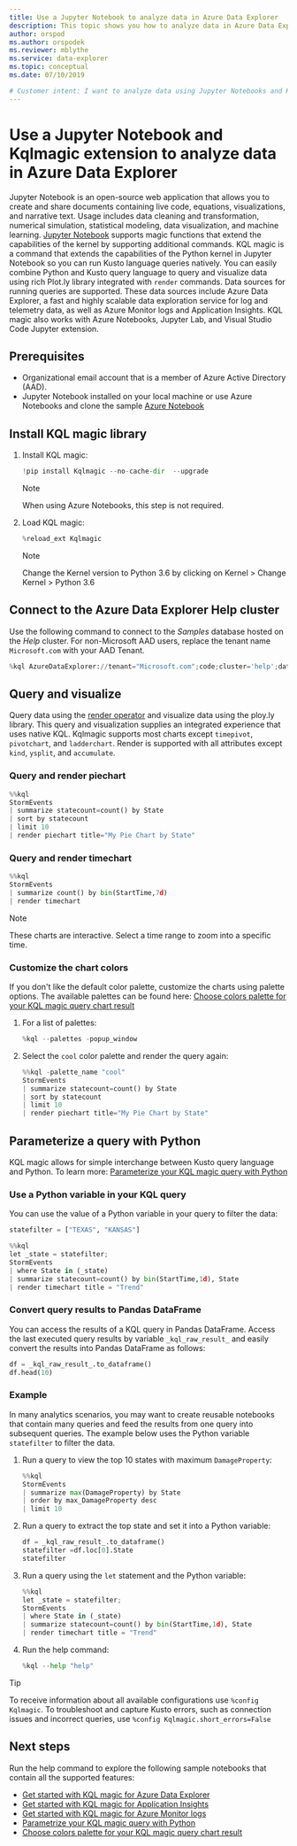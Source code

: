 ```yaml
---
title: Use a Jupyter Notebook to analyze data in Azure Data Explorer
description: This topic shows you how to analyze data in Azure Data Explorer using a Jupyter Notebook and the Kqlmagic extension.
author: orspod
ms.author: orspodek
ms.reviewer: mblythe
ms.service: data-explorer
ms.topic: conceptual
ms.date: 07/10/2019

# Customer intent: I want to analyze data using Jupyter Notebooks and KQL magic.
---
```


# Use a Jupyter Notebook and Kqlmagic extension to analyze data in Azure Data Explorer

Jupyter Notebook is an open-source web application that allows you to create and share documents containing live code, equations, visualizations, and narrative text. Usage includes data cleaning and transformation, numerical simulation, statistical modeling, data visualization, and machine learning.
[Jupyter Notebook](https://jupyter.org/) supports magic functions that extend the capabilities of the kernel by supporting additional commands. KQL magic is a command that extends the capabilities of the Python kernel in Jupyter Notebook so you can run Kusto language queries natively. You can easily combine Python and Kusto query language to query and visualize data using rich Plot.ly library integrated with `render` commands. Data sources for running queries are supported. These data sources include Azure Data Explorer, a fast and highly scalable data exploration service for log and telemetry data, as well as Azure Monitor logs and Application Insights. KQL magic also works with Azure Notebooks, Jupyter Lab, and Visual Studio Code Jupyter extension.

## Prerequisites

- Organizational email account that is a member of Azure Active Directory (AAD).
- Jupyter Notebook installed on your local machine or use Azure Notebooks and clone the sample [Azure Notebook](https://kustomagicsamples-manojraheja.notebooks.azure.com/j/notebooks/Getting%20Started%20with%20kqlmagic%20on%20Azure%20Data%20Explorer.ipynb)

## Install KQL magic library

1. Install KQL magic:

    ```python
    !pip install Kqlmagic --no-cache-dir  --upgrade
    ```
    > [!NOTE]
    > When using Azure Notebooks, this step is not required.

1. Load KQL magic:

    ```python
    %reload_ext Kqlmagic
    ```
    > [!NOTE]
    > Change the Kernel version to Python 3.6 by clicking on Kernel > Change Kernel > Python 3.6
    
## Connect to the Azure Data Explorer Help cluster

Use the following command to connect to the *Samples* database hosted on the *Help* cluster. For non-Microsoft AAD users, replace the tenant name `Microsoft.com` with your AAD Tenant.

```python
%kql AzureDataExplorer://tenant="Microsoft.com";code;cluster='help';database='Samples'
```

## Query and visualize

Query data using the [render operator](kusto/query/renderoperator.md) and visualize data using the ploy.ly library. This query and visualization supplies an integrated experience that uses native KQL. Kqlmagic supports most charts except `timepivot`, `pivotchart`, and `ladderchart`. Render is supported with all attributes except `kind`, `ysplit`, and `accumulate`. 

### Query and render piechart

```python
%%kql
StormEvents
| summarize statecount=count() by State
| sort by statecount 
| limit 10
| render piechart title="My Pie Chart by State"
```

### Query and render timechart

```python
%%kql
StormEvents
| summarize count() by bin(StartTime,7d)
| render timechart
```

> [!NOTE]
> These charts are interactive. Select a time range to zoom into a specific time.

### Customize the chart colors

If you don't like the default color palette, customize the charts using palette options. The available palettes can be found here: [Choose colors palette for your KQL magic query chart result](https://mybinder.org/v2/gh/Microsoft/jupyter-Kqlmagic/master?filepath=notebooks%2FColorYourCharts.ipynb)

1. For a list of palettes:

    ```python
    %kql --palettes -popup_window
    ```

1. Select the `cool` color palette and render the query again:

    ```python
    %%kql -palette_name "cool"
    StormEvents
    | summarize statecount=count() by State
    | sort by statecount
    | limit 10
    | render piechart title="My Pie Chart by State"
    ```

## Parameterize a query with Python

KQL magic allows for simple interchange between Kusto query language and Python. To learn more: [Parameterize your KQL magic query with Python](https://mybinder.org/v2/gh/Microsoft/jupyter-Kqlmagic/master?filepath=notebooks%2FParametrizeYourQuery.ipynb)

### Use a Python variable in your KQL query

You can use the value of a Python variable in your query to filter the data:

```python
statefilter = ["TEXAS", "KANSAS"]
```

```python
%%kql
let _state = statefilter;
StormEvents 
| where State in (_state) 
| summarize statecount=count() by bin(StartTime,1d), State
| render timechart title = "Trend"
```

### Convert query results to Pandas DataFrame

You can access the results of a KQL query in Pandas DataFrame. Access the last executed query results by variable `_kql_raw_result_` and easily convert the results into Pandas DataFrame as follows:

```python
df = _kql_raw_result_.to_dataframe()
df.head(10)
```

### Example

In many analytics scenarios, you may want to create reusable notebooks that contain many queries and feed the results from one query into subsequent queries. The example below uses the Python variable `statefilter` to filter the data.

1. Run a query to view the top 10 states with maximum `DamageProperty`:

    ```python
    %%kql
    StormEvents
    | summarize max(DamageProperty) by State
    | order by max_DamageProperty desc
    | limit 10
    ```

1. Run a query to extract the top state and set it into a Python variable:

    ```python
    df = _kql_raw_result_.to_dataframe()
    statefilter =df.loc[0].State
    statefilter
    ```

1. Run a query using the `let` statement and the Python variable:

    ```python
    %%kql
    let _state = statefilter;
    StormEvents 
    | where State in (_state)
    | summarize statecount=count() by bin(StartTime,1d), State
    | render timechart title = "Trend"
    ```

1. Run the help command:

    ```python
    %kql --help "help"
    ```

> [!TIP]
> To receive information about all available configurations use `%config Kqlmagic`. To troubleshoot and capture Kusto errors, such as connection issues and incorrect queries, use `%config Kqlmagic.short_errors=False`

## Next steps

Run the help command to explore the following sample notebooks that contain all the supported features:
- [Get started with KQL magic for Azure Data Explorer](https://mybinder.org/v2/gh/Microsoft/jupyter-Kqlmagic/master?filepath=notebooks%2FQuickStart.ipynb) 
- [Get started with KQL magic for Application Insights](https://mybinder.org/v2/gh/Microsoft/jupyter-Kqlmagic/master?filepath=notebooks%2FQuickStartAI.ipynb) 
- [Get started with KQL magic for Azure Monitor logs](https://mybinder.org/v2/gh/Microsoft/jupyter-Kqlmagic/master?filepath=notebooks%2FQuickStartLA.ipynb) 
- [Parametrize your KQL magic query with Python](https://mybinder.org/v2/gh/Microsoft/jupyter-Kqlmagic/master?filepath=notebooks%2FParametrizeYourQuery.ipynb) 
- [Choose colors palette for your KQL magic query chart result](https://mybinder.org/v2/gh/Microsoft/jupyter-Kqlmagic/master?filepath=notebooks%2FColorYourCharts.ipynb)
